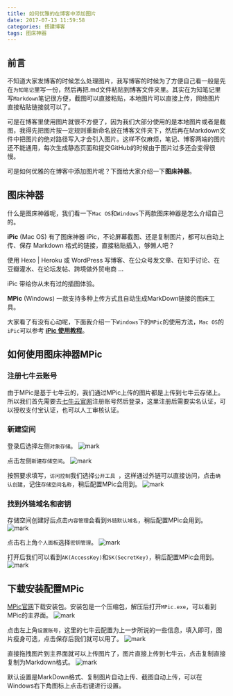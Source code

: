 ```yaml
---
title: 如何优雅的在博客中添加图片
date: 2017-07-13 11:59:58
categories: 搭建博客
tags: 图床神器
---
```

## 前言
不知道大家发博客的时候怎么处理图片，我写博客的时候为了方便自己看一般是先在`为知笔记`里写一份，然后再把.md文件粘贴到博客文件夹里。其实在为知笔记里写`Markdown`笔记很方便，截图可以直接粘贴，本地图片可以直接上传，网络图片直接粘贴链接就可以了。

可是在博客里使用图片就很不方便了，因为我们大部分使用的是本地图片或者是截图，我得先把图片按一定规则重新命名放在博客文件夹下，然后再在Markdown文件中把图片的绝对路径写入才会引入图片。这样不仅麻烦，笔记、博客两端的图片还不能通用，每次生成静态页面和提交GitHub的时候由于图片过多还会变得很慢。

可是如何优雅的在博客中添加图片呢？下面给大家介绍一下**图床神器**。

## 图床神器
什么是图床神器呢，我们看一下`Mac OS`和`Windows`下两款图床神器是怎么介绍自己的。

**iPic** (Mac OS)
有了图床神器 iPic，不论屏幕截图、还是复制图片，都可以自动上传、保存 Markdown 格式的链接，直接粘贴插入，够懒人吧？

使用 Hexo | Heroku 或 WordPress 写博客、在公众号发文章、在知乎讨论、在豆瓣灌水、在论坛发帖、跨境做外贸电商 …

iPic 带给你从未有过的插图体验。

**MPic** (Windows)
一款支持多种上传方式且自动生成MarkDown链接的图床工具。

大家看了有没有心动呢，下面我介绍一下`Windows`下的`MPic`的使用方法，`Mac OS`的`iPic`可以参考 **[iPic 使用教程](http://toolinbox.net/iPic/)**。
<!-- more -->
## 如何使用图床神器MPic
### 注册七牛云账号
由于MPic是基于七牛云的，我们通过MPic上传的图片都是上传到七牛云存储上。所以我们首先需要去[七牛云官网](https://www.qiniu.com/)注册账号然后登录，这里注册后需要实名认证，可以授权支付宝认证，也可以人工审核认证。

### 新建空间
登录后选择左侧`对象存储`。
![mark](/images/blog/170713/4IiC4k8KgC.png)

点击左侧`新建存储空间`。
![mark](/images/blog/170713/5CeBdg206L.png)

按照要求填写，`访问控制`我们选择`公开工具 `，这样通过外链可以直接访问，点击`确认创建`，记住`存储空间名称`，稍后配置MPic会用到。
![mark](/images/blog/170713/1lGbLl3l2g.png)

### 找到外链域名和密钥
存储空间创建好后点击`内容管理`会看到`外链默认域名`，稍后配置MPic会用到。
![mark](/images/blog/170713/3B176ka678.png)

点击右上角`个人面板`选择`密钥管理`。
![mark](/images/blog/170713/L7gG3me3f9.png)

打开后我们可以看到`AK(AccessKey)`和`SK(SecretKey)`，稍后配置MPic会用到。
![mark](/images/blog/170713/6361gAm69c.png)

## 下载安装配置MPic
[MPic官网](http://mpic.lzhaofu.cn/)下载安装包。安装包是一个压缩包，解压后打开`MPic.exe`，可以看到MPic的主界面。
![mark](/images/blog/170713/3HFG3gbhJI.png)

点击左上角`设置账号`，这里的七牛云配置为上一步所说的一些信息，填入即可，图片瘦身可选，点击保存后我们就可以用了。
![mark](/images/blog/170713/eDCGjCK2fk.png)

直接拖拽图片到主界面就可以上传图片了，图片直接上传到七牛云，点击复制直接复制为Markdown格式。
![mark](/images/blog/170713/KA8kcfeL4g.png)

默认设置是MarkDown格式、复制图片自动上传、截图自动上传，可以在Windows右下角图标上点击右键进行设置。